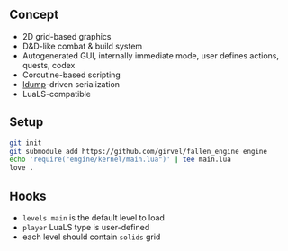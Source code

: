## Concept

- 2D grid-based graphics
- D&D-like combat & build system
- Autogenerated GUI, internally immediate mode, user defines actions, quests, codex
- Coroutine-based scripting
- [ldump](https://github.com/girvel/ldump)-driven serialization
- LuaLS-compatible

## Setup

```bash
git init
git submodule add https://github.com/girvel/fallen_engine engine
echo 'require("engine/kernel/main.lua")' | tee main.lua
love .
```

## Hooks

- `levels.main` is the default level to load
- `player` LuaLS type is user-defined
- each level should contain `solids` grid

